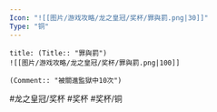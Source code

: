 ```yaml
---
Icon: "![[图片/游戏攻略/龙之皇冠/奖杯/罪與罰.png|30]]"
Type: "铜"
---
```

```ad-common-bronze-trophy
title: (Title:: "罪與罰")
![[图片/游戏攻略/龙之皇冠/奖杯/罪與罰.png|100]]

(Comment:: "被關進監獄中10次")
```

#龙之皇冠/奖杯 #奖杯 #奖杯/铜
